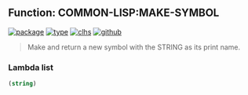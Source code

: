 ## Function: COMMON-LISP:MAKE-SYMBOL
[![package](https://img.shields.io/badge/Package-COMMON--LISP-5f9ea0.svg?style=social&colorA=999999)](../) [![type](https://img.shields.io/badge/Type-Function-5f9ea0.svg?style=social&colorA=999999)](../#function) [![clhs](https://img.shields.io/badge/CLHS-MAKE--SYMBOL-5f9ea0.svg?style=social&colorA=999999)](http://www.lispworks.com/documentation/HyperSpec/Body/f_mk_sym.htm) [![github](https://img.shields.io/badge/GitHub-View_the_source-5f9ea0.svg?style=social&colorA=999999&logo=github)](https://github.com/sbcl/sbcl/blob/master/src/code/symbol.lisp/) 

> Make and return a new symbol with the STRING as its print name.

### Lambda list
```cl
(string)
```
